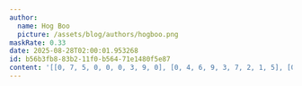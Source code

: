 ```yaml
---
author:
  name: Hog Boo
  picture: /assets/blog/authors/hogboo.png
maskRate: 0.33
date: 2025-08-28T02:00:01.953268
id: b56b3fb8-83b2-11f0-b564-71e1480f5e87
content: '[[0, 7, 5, 0, 0, 0, 3, 9, 0], [0, 4, 6, 9, 3, 7, 2, 1, 5], [0, 2, 9, 0, 6, 5, 4, 8, 7], [4, 9, 7, 0, 5, 6, 8, 0, 1], [6, 1, 8, 0, 7, 9, 5, 4, 0], [2, 5, 3, 8, 0, 0, 6, 0, 9], [5, 0, 4, 7, 0, 3, 0, 0, 0], [9, 6, 1, 5, 4, 0, 7, 3, 8], [0, 0, 0, 6, 0, 1, 9, 0, 4]]'
---
```

